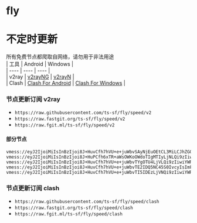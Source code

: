 # fly
# 不定时更新
所有免费节点都爬取自网络，请勿用于非法用途  
|  工具  | Android  | Windows  |  
|  ----  | ----   | ----  |  
| v2ray  | [v2rayNG](https://github.com/2dust/v2rayNG/releases) | [v2rayN](https://github.com/2dust/v2rayN/releases) |  
| Clash  | [Clash For Android](https://github.com/Kr328/ClashForAndroid/releases) | [Clash For Windows](https://github.com/Fndroid/clash_for_windows_pkg/releases) | 
  
### 节点更新订阅  v2ray
- `https://raw.githubusercontent.com/ts-sf/fly/speed/v2`  
- `https://raw.fastgit.org/ts-sf/fly/speed/v2`  
- `https://raw.fgit.ml/ts-sf/fly/speed/v2`  
#### 部分节点  
``` 
vmess://eyJ2IjoiMiIsInBzIjoi8J+HuvCfh7hVU+e+juWbvSAyNjEuOEtCL3MiLCJhZGQiOiIxOTkuMTg4LjEwOC4yMzAiLCJwb3J0IjoiMzAwMDAiLCJpZCI6IjQxODA0OGFmLWEyOTMtNGI5OS05YjBjLTk4Y2EzNTgwZGQyNCIsImFpZCI6IjY0Iiwic2N5IjoiYXV0byIsIm5ldCI6IndzIiwidHlwZSI6Im5vbmUiLCJob3N0Ijoid3d3LjE2NjE2OTA2Lnh5eiIsInBhdGgiOiIvcGF0aC8xNzAwNDAzNjM0OTg0IiwidGxzIjoidGxzIiwic25pIjoiIiwidGVzdF9uYW1lIjoiVVPnvo7lm70ifQ==
vmess://eyJ2IjoiMiIsInBzIjoi8J+HuPCfh6xTR+aWsOWKoOWdoTIgMTIyLjNLQi9zIiwiYWRkIjoic2k0Y28uMDl2cG4uY29tIiwicG9ydCI6IjgwIiwiaWQiOiIwMzRmN2U4OC01NjFhLTRmYjktYjkxNy00YWIzMzQzYjY3NTUiLCJhaWQiOiIwIiwic2N5IjoiYXV0byIsIm5ldCI6IndzIiwidHlwZSI6Im5vbmUiLCJob3N0Ijoic2k0Y28uMDl2cG4uY29tIiwicGF0aCI6Ii92bWVzcy8iLCJ0bHMiOiIiLCJzbmkiOiJzaTRjby4wOXZwbi5jb20iLCJ0ZXN0X25hbWUiOiJTR+aWsOWKoOWdoTIifQ==
vmess://eyJ2IjoiMiIsInBzIjoi8J+HuvCfh7hVU+e+juWbvTYgOTU4LjVLQi9zIiwiYWRkIjoiZGUtbmV3MDEuZ3VqdWppLnRvcCIsInBvcnQiOiI4MDgwIiwiaWQiOiJhYzZhNzhjYi00MDhhLTRjMmYtOTg1Ny1lNmY4NDgwMDg2YTUiLCJhaWQiOiIwIiwic2N5IjoiYXV0byIsIm5ldCI6IndzIiwidHlwZSI6Im5vbmUiLCJob3N0IjoiIiwicGF0aCI6Ii8iLCJ0bHMiOiIiLCJzbmkiOiIiLCJ0ZXN0X25hbWUiOiJVU+e+juWbvTYifQ==
vmess://eyJ2IjoiMiIsInBzIjoi8J+HuvCfh7hVU+e+juWbvTE2IDQ5NC45S0IvcyIsImFkZCI6IjEwNC4yMS40Ljg4IiwicG9ydCI6IjgwIiwiaWQiOiI2YjY0NDJlYS00ZjFjLTQxY2YtYmY4Mi02Zjc1MGNlNGI1YzciLCJhaWQiOiIwIiwic2N5IjoiYXV0byIsIm5ldCI6IndzIiwidHlwZSI6Im5vbmUiLCJob3N0IjoibmwxLnh2MnJheS5uZXQiLCJwYXRoIjoiL3ZtZXNzIiwidGxzIjoiIiwic25pIjoiIiwidGVzdF9uYW1lIjoiVVPnvo7lm70xNiJ9
vmess://eyJ2IjoiMiIsInBzIjoi8J+HuvCfh7hVU+e+juWbvTI5IDEzLjVNQi9zIiwiYWRkIjoid3d3LnVucGtnLmNvbSIsInBvcnQiOiI0NDMiLCJpZCI6IjFmMWFhODU0LWYyMzctNGMwMC1hZGYxLTgwM2RmMjc2Y2U2NSIsImFpZCI6IjAiLCJzY3kiOiJhdXRvIiwibmV0Ijoid3MiLCJ0eXBlIjoiIiwiaG9zdCI6InpVbGEuZVNNYUlsa09yRWEuc0hPcCIsInBhdGgiOiIvIiwidGxzIjoidGxzIiwic25pIjoielVsYS5lU01hSWxrT3JFYS5zSE9wIiwidGVzdF9uYW1lIjoiVVPnvo7lm70yOSJ9
```
### 节点更新订阅  clash
- `https://raw.githubusercontent.com/ts-sf/fly/speed/clash`  
- `https://raw.fastgit.org/ts-sf/fly/speed/clash`  
- `https://raw.fgit.ml/ts-sf/fly/speed/clash`  


